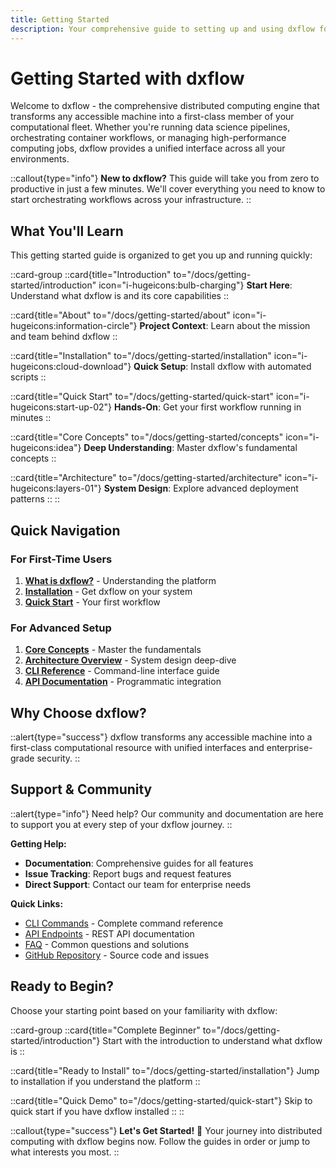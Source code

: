 ```yaml
---
title: Getting Started
description: Your comprehensive guide to setting up and using dxflow for distributed computing and workflow orchestration
---
```


# Getting Started with dxflow

Welcome to dxflow - the comprehensive distributed computing engine that transforms any accessible machine into a first-class member of your computational fleet. Whether you're running data science pipelines, orchestrating container workflows, or managing high-performance computing jobs, dxflow provides a unified interface across all your environments.

::callout{type="info"}
**New to dxflow?** This guide will take you from zero to productive in just a few minutes. We'll cover everything you need to know to start orchestrating workflows across your infrastructure.
::

## What You'll Learn

This getting started guide is organized to get you up and running quickly:

::card-group
  ::card{title="Introduction" to="/docs/getting-started/introduction" icon="i-hugeicons:bulb-charging"}
  **Start Here**: Understand what dxflow is and its core capabilities
  ::

  ::card{title="About" to="/docs/getting-started/about" icon="i-hugeicons:information-circle"}
  **Project Context**: Learn about the mission and team behind dxflow
  ::

  ::card{title="Installation" to="/docs/getting-started/installation" icon="i-hugeicons:cloud-download"}
  **Quick Setup**: Install dxflow with automated scripts
  ::

  ::card{title="Quick Start" to="/docs/getting-started/quick-start" icon="i-hugeicons:start-up-02"}
  **Hands-On**: Get your first workflow running in minutes
  ::

  ::card{title="Core Concepts" to="/docs/getting-started/concepts" icon="i-hugeicons:idea"}
  **Deep Understanding**: Master dxflow's fundamental concepts
  ::

  ::card{title="Architecture" to="/docs/getting-started/architecture" icon="i-hugeicons:layers-01"}
  **System Design**: Explore advanced deployment patterns
  ::
::

## Quick Navigation

### For First-Time Users
1. **[What is dxflow?](/docs/getting-started/introduction)** - Understanding the platform
2. **[Installation](/docs/getting-started/installation)** - Get dxflow on your system
3. **[Quick Start](/docs/getting-started/quick-start)** - Your first workflow

### For Advanced Setup
1. **[Core Concepts](/docs/getting-started/concepts)** - Master the fundamentals
2. **[Architecture Overview](/docs/getting-started/architecture)** - System design deep-dive
3. **[CLI Reference](/docs/cli)** - Command-line interface guide
4. **[API Documentation](/docs/api)** - Programmatic integration

## Why Choose dxflow?

::alert{type="success"}
dxflow transforms any accessible machine into a first-class computational resource with unified interfaces and enterprise-grade security.
::

## Support & Community

::alert{type="info"}
Need help? Our community and documentation are here to support you at every step of your dxflow journey.
::

**Getting Help:**
- **Documentation**: Comprehensive guides for all features
- **Issue Tracking**: Report bugs and request features
- **Direct Support**: Contact our team for enterprise needs

**Quick Links:**
- [CLI Commands](/docs/cli) - Complete command reference
- [API Endpoints](/docs/api) - REST API documentation
- [FAQ](/docs/faqs) - Common questions and solutions
- [GitHub Repository](https://github.com/diphyx/dxflow) - Source code and issues

## Ready to Begin?

Choose your starting point based on your familiarity with dxflow:

::card-group
  ::card{title="Complete Beginner" to="/docs/getting-started/introduction"}
  Start with the introduction to understand what dxflow is
  ::

  ::card{title="Ready to Install" to="/docs/getting-started/installation"}
  Jump to installation if you understand the platform
  ::

  ::card{title="Quick Demo" to="/docs/getting-started/quick-start"}
  Skip to quick start if you have dxflow installed
  ::
::

::callout{type="success"}
**Let's Get Started!** 🎉
Your journey into distributed computing with dxflow begins now. Follow the guides in order or jump to what interests you most.
::
